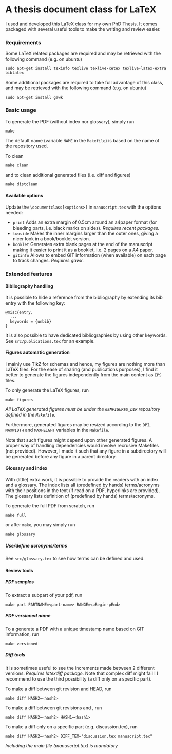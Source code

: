 # A thesis document class for LaTeX

I used and developed this LaTeX class for my own PhD Thesis.
It comes packaged with several useful tools to make the writing and review
easier.

### Requirements
Some LaTeX related packages are required and may be retrieved with the following
command (e.g. on ubuntu)
```
sudo apt-get install texinfo texlive texlive-xetex texlive-latex-extra biblatex
```

Some additional packages are required to take full advantage of this class, and
may be retrieved with the following command (e.g. on ubuntu)
```
sudo apt-get install gawk
```

### Basic usage
To generate the PDF (without index nor glossary), simply run
```
make
```
The default name (variable `NAME` in the `Makefile`) is based on the name of the
repository used.

To clean 
```
make clean
```
and to clean additional generated files (i.e. diff and figures)
```
make distclean
```

#### Available options
Update the `\documentclass[<options>]` in `manuscript.tex` with the options needed:
* `print` Adds an extra margin of 0.5cm around an a4paper format (for bleeding
    parts, i.e. black marks on sides). *Requires recent packages.*
* `twoside` Makes the inner margins larger than the outer ones, giving a nicer look in 
    a book/booklet version. 
* `booklet` Generates extra blank pages at the end of the manuscript making
    it easier to print it as a booklet, i.e. 2 pages on a A4 paper.
* `gitinfo` Allows to embed GIT information (when available) on each page to track changes.
    *Requires gawk.*

### Extended features

#### Bibliography handling

It is possible to hide a reference from the bibliography by extending its bib
entry with the following key:
```
@misc{entry,
  ...
  keywords = {unbib}
}
```

It is also possible to have dedicated bibliographies by using other keywords.
See `src/publications.tex` for an example.

#### Figures automatic generation

I mainly use TikZ for schemas and hence, my figures are nothing more than LaTeX
files. For the ease of sharing (and publications purposes), I find it better to
generate the figures independently from the main content as `EPS` files.

To only generate the LaTeX figures, run
```
make figures
```

*All LaTeX generated figures must be under the `GENFIGURES_DIR` repository
defined in the `Makefile`.*

Furthermore, generated figures may be resized according to the `DPI`,
`MAXWIDTH` and `MAXHEIGHT` variables in the `Makefile`.

Note that such figures might depend upon other generated figures. A proper way
of handling dependencies would involve recrusive Makefiles (not provided).
However, I made it such that any figure in a subdirectory will be generated
before any figure in a parent directory.

#### Glossary and index

With (little) extra work, it is possible to provide the readers with an index and a glossary.
The index lists all (predefined by hands) terms/acronyms with their positions in
the text (if read on a PDF, hyperlinks are provided). The glossary lists
definition of (predefined by hands) terms/acronyms.

To generate the full PDF from scratch, run
```
make full
```
or after `make`, you may simply run
```
make glossary
```

##### Use/define acronyms/terms 

See `src/glossary.tex` to see how terms can be defined and used.

#### Review tools

##### PDF samples

To extract a subpart of your pdf, run
```
make part PARTNAME=<part-name> RANGE=<pBegin-pEnd>
```

##### PDF versioned name

To a generate a PDF with a unique timestamp name based on GIT information, run
```
make versioned
```

##### Diff tools

It is sometimes useful to see the increments made between 2 different versions.
*Requires latexdiff package.* Note that complex diff might fail ! I recommend to
use the third possibility (a diff only on a specific part).

To make a diff between git revision <hash2> and HEAD, run
```
make diff HASH2=<hash2>
```

To make a diff between git revisions <hash2> and <hash1>, run
```
make diff HASH2=<hash2> HASH1=<hash1>
```

To make a diff only on a specific part (e.g. discussion.tex), run
```
make diff HASH2=<hash2> DIFF_TEX="discussion.tex manuscript.tex"
```
*Including the main file (manuscript.tex) is mandatory*

